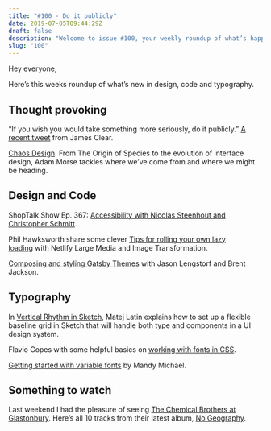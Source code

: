 ```yaml
---
title: "#100 - Do it publicly"
date: 2019-07-05T09:44:29Z
draft: false
description: "Welcome to issue #100, your weekly roundup of what’s happening in design, code and typography."
slug: "100"
---
```


Hey everyone,

Here’s this weeks roundup of what’s new in design, code and typography.

## Thought provoking

“If you wish you would take something more seriously, do it publicly.” [A recent tweet](https://twitter.com/JamesClear/status/1146032077332242432) from James Clear.

[Chaos Design](http://mrmrs.cc/writing/chaos-design/). From The Origin of Species to the evolution of interface design, Adam Morse tackles where we’ve come from and where we might be heading.

## Design and Code

ShopTalk Show Ep. 367: [Accessibility with Nicolas Steenhout and Christopher Schmitt](https://shoptalkshow.com/episodes/367/).

Phil Hawksworth share some clever [Tips for rolling your own lazy loading](https://css-tricks.com/tips-for-rolling-your-own-lazy-loading/) with Netlify Large Media and Image Transformation.

[Composing and styling Gatsby Themes](https://www.youtube.com/watch?v=6Z4p-qjnKCQ&list=PLz8Iz-Fnk_eTpvd49Sa77NiF8Uqq5Iykx&index=2&t=120s) with Jason Lengstorf and Brent Jackson.

## Typography

In [Vertical Rhythm in Sketch](https://betterwebtype.com/articles/2019/07/02/designing-with-a-baseline-grid-and-vertical-rhythm-in-sketch/), Matej Latin explains how to set up a flexible baseline grid in Sketch that will handle both type and components in a UI design system.

Flavio Copes with some helpful basics on [working with fonts in CSS](https://flaviocopes.com/css-fonts/).

[Getting started with variable fonts](https://variablefonts.dev/getting-started/) by Mandy Michael.

## Something to watch

Last weekend I had the pleasure of seeing [The Chemical Brothers at Glastonbury](https://www.youtube.com/watch?v=OrOE2y0Fj2w). Here’s all 10 tracks from their latest album, [No Geography](https://www.youtube.com/playlist?list=OLAK5uy_k2IZoHYVzHiSn73DnrpNySvReG3y1_qrg).

